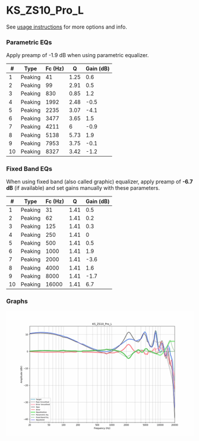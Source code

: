 # KS_ZS10_Pro_L
See [usage instructions](https://github.com/jaakkopasanen/AutoEq#usage) for more options and info.

### Parametric EQs
Apply preamp of -1.9 dB when using parametric equalizer.

|   # | Type    |   Fc (Hz) |    Q |   Gain (dB) |
|-----|---------|-----------|------|-------------|
|   1 | Peaking |        41 | 1.25 |         0.6 |
|   2 | Peaking |        99 | 2.91 |         0.5 |
|   3 | Peaking |       830 | 0.85 |         1.2 |
|   4 | Peaking |      1992 | 2.48 |        -0.5 |
|   5 | Peaking |      2235 | 3.07 |        -4.1 |
|   6 | Peaking |      3477 | 3.65 |         1.5 |
|   7 | Peaking |      4211 | 6    |        -0.9 |
|   8 | Peaking |      5138 | 5.73 |         1.9 |
|   9 | Peaking |      7953 | 3.75 |        -0.1 |
|  10 | Peaking |      8327 | 3.42 |        -1.2 |

### Fixed Band EQs
When using fixed band (also called graphic) equalizer, apply preamp of **-6.7 dB** (if available) and set gains manually with these parameters.

|   # | Type    |   Fc (Hz) |    Q |   Gain (dB) |
|-----|---------|-----------|------|-------------|
|   1 | Peaking |        31 | 1.41 |         0.5 |
|   2 | Peaking |        62 | 1.41 |         0.2 |
|   3 | Peaking |       125 | 1.41 |         0.3 |
|   4 | Peaking |       250 | 1.41 |         0   |
|   5 | Peaking |       500 | 1.41 |         0.5 |
|   6 | Peaking |      1000 | 1.41 |         1.9 |
|   7 | Peaking |      2000 | 1.41 |        -3.6 |
|   8 | Peaking |      4000 | 1.41 |         1.6 |
|   9 | Peaking |      8000 | 1.41 |        -1.7 |
|  10 | Peaking |     16000 | 1.41 |         6.7 |

### Graphs
![](./KS_ZS10_Pro_L.png)

